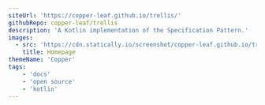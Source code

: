 ```yaml
---
siteUrl: 'https://copper-leaf.github.io/trellis/'
githubRepo: copper-leaf/trellis
description: 'A Kotlin implementation of the Specification Pattern.'
images:
  - src: 'https://cdn.statically.io/screenshot/copper-leaf.github.io/trellis'
    title: Homepage
themeName: 'Copper'
tags:
    - 'docs'
    - 'open source'
    - 'kotlin'
---
```


